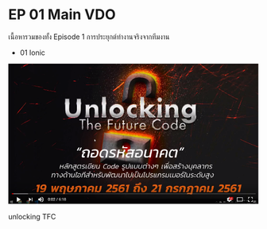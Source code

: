 # EP 01 Main VDO

เนื้อหารวมของทั้ง Episode 1 การประยุกต์ทำงานจริงจากทีมงาน 

- 01 Ionic

[![](images/EP01-00PreviewIonicCreator/12.PNG)](https://www.facebook.com/digitalthailandclub/videos/397519460726866/)

unlocking TFC